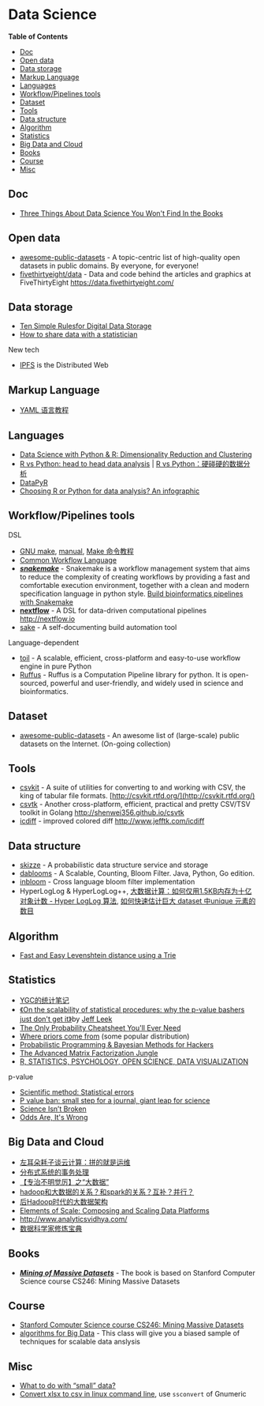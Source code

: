 # Data Science

<!-- START doctoc generated TOC please keep comment here to allow auto update -->
<!-- DON'T EDIT THIS SECTION, INSTEAD RE-RUN doctoc TO UPDATE -->
**Table of Contents**

- [Doc](#doc)
- [Open data](#open-data)
- [Data storage](#data-storage)
- [Markup Language](#markup-language)
- [Languages](#languages)
- [Workflow/Pipelines tools](#workflowpipelines-tools)
- [Dataset](#dataset)
- [Tools](#tools)
- [Data structure](#data-structure)
- [Algorithm](#algorithm)
- [Statistics](#statistics)
- [Big Data and Cloud](#big-data-and-cloud)
- [Books](#books)
- [Course](#course)
- [Misc](#misc)

<!-- END doctoc generated TOC please keep comment here to allow auto update -->


## Doc

-  [Three Things About Data Science You Won't Find In the Books](http://blog.mikiobraun.de/2015/03/three-things-about-data-science.html)

## Open data

- [awesome-public-datasets](https://github.com/awesomedata/awesome-public-datasets) - A topic-centric list of high-quality open datasets in public domains. By everyone, for everyone!
- [fivethirtyeight/data](https://github.com/fivethirtyeight/data) - Data and code behind the articles and graphics at FiveThirtyEight https://data.fivethirtyeight.com/

## Data storage

- [Ten Simple Rulesfor Digital Data Storage](http://journals.plos.org/ploscompbiol/article/asset?id=10.1371/journal.pcbi.1005097.PDF)
- [How to share data with a statistician](https://github.com/jtleek/datasharing)

New tech

- [IPFS](https://ipfs.io/) is the Distributed Web

## Markup Language

- [YAML 语言教程](http://www.ruanyifeng.com/blog/2016/07/yaml.html)

## Languages

-  [Data Science with Python & R: Dimensionality Reduction and Clustering](https://www.codementor.io/python/tutorial/data-science-python-pandas-r-dimensionality-reduction)
-  [R vs Python: head to head data analysis](https://www.dataquest.io/blog/python-vs-r/) | [R vs Python：硬碰硬的数据分析](http://mp.weixin.qq.com/s?__biz=MzA4OTg5NzY3NA==&mid=208986906&idx=4&sn=799e06b3d09acb8025df550aca3596a9)
-  [DataPyR](https://datapyr.zeef.com/kranthi.kumar)
-  [Choosing R or Python for data analysis? An infographic](http://blog.datacamp.com/r-or-python-for-data-analysis/)

## Workflow/Pipelines tools

DSL

-  [GNU make](https://www.gnu.org/software/make/), [manual](https://www.gnu.org/software/make/manual/), [Make 命令教程](http://www.ruanyifeng.com/blog/2015/02/make.html)
-  [Common Workflow Language](http://www.commonwl.org/)
-  [***snakemake***](https://bitbucket.org/snakemake/snakemake/wiki/Home) - Snakemake is a workflow management system that aims to reduce the complexity of creating workflows by providing a fast and comfortable execution environment, together with a clean and modern specification language in python style.  [Build bioinformatics pipelines with Snakemake](https://slowkow.com/notes/snakemake-tutorial/)
-  [**nextflow**](https://github.com/nextflow-io/nextflow) - A DSL for data-driven computational pipelines http://nextflow.io
-  [sake](https://github.com/tonyfischetti/sake) - A self-documenting build automation tool

Language-dependent

-  [toil](https://github.com/BD2KGenomics/toil) - A scalable, efficient, cross-platform and easy-to-use workflow engine in pure Python
-  [Ruffus](http://www.ruffus.org.uk/) - Ruffus is a Computation Pipeline library for python. It is open-sourced, powerful and user-friendly, and widely used in science and bioinformatics.


## Dataset

-  [awesome-public-datasets](https://github.com/caesar0301/awesome-public-datasets) - An awesome list of (large-scale) public datasets on the Internet. (On-going collection)

## Tools

-  [csvkit](https://github.com/onyxfish/csvkit) - A suite of utilities for converting to and working with CSV, the king of tabular file formats. [http://csvkit.rtfd.org/](http://csvkit.rtfd.org/)
-  [csvtk](https://github.com/shenwei356/csvtk) - Another cross-platform, efficient, practical and pretty CSV/TSV toolkit in Golang http://shenwei356.github.io/csvtk
-  [icdiff](https://github.com/jeffkaufman/icdiff) - improved colored diff http://www.jefftk.com/icdiff

## Data structure

-  [skizze](https://github.com/seiflotfy/skizze) - A probabilistic data structure service and storage
-  [dablooms](https://github.com/bitly/dablooms) - A Scalable, Counting, Bloom Filter. Java, Python, Go edition.
-  [inbloom](https://github.com/EverythingMe/inbloom) - Cross language bloom filter implementation
-  HyperLogLog & HyperLogLog++,
   [大数据计算：如何仅用1.5KB内存为十亿对象计数 - Hyper LogLog 算法](http://blog.csdn.net/heiyeshuwu/article/details/41248379),
   [如何快速估计巨大 dataset 中unique 元素的数目](http://baozitraining.org/blog/how-to-quickly-count-unique-items-in-large-dataset/)

## Algorithm

-  [Fast and Easy Levenshtein distance using a Trie](http://stevehanov.ca/blog/index.php?id=114)

## Statistics

-  [YGC的统计笔记](http://ygc.name/stats/)
-  [《On the scalability of statistical procedures: why the p-value bashers just don't get it》](http://simplystatistics.org/2014/02/14/on-the-scalability-of-statistical-procedures-why-the-p-value-bashers-just-dont-get-it/)by [Jeff Leek](http://simplystatistics.org/author/jtleek/)
-  [The Only Probability Cheatsheet You'll Ever Need](http://www.wzchen.com/probability-cheatsheet/)
-  [Where priors come from](http://zinkov.com/posts/2015-06-09-where-priors-come-from/) (some popular distribution)
-  [Probabilistic Programming & Bayesian Methods for Hackers](https://github.com/CamDavidsonPilon/Probabilistic-Programming-and-Bayesian-Methods-for-Hackers)
-  [The Advanced Matrix Factorization Jungle](https://sites.google.com/site/igorcarron2/matrixfactorizations)
-  [R, STATISTICS, PSYCHOLOGY, OPEN SCIENCE, DATA VISUALIZATION](http://rpsychologist.com/)

p-value

- [Scientific method: Statistical errors](http://www.nature.com/news/scientific-method-statistical-errors-1.14700)
- [P value ban: small step for a journal, giant leap for science](https://www.sciencenews.org/blog/context/p-value-ban-small-step-journal-giant-leap-science)
- [Science Isn’t Broken](http://fivethirtyeight.com/features/science-isnt-broken/)
- [Odds Are, It's Wrong](https://www.sciencenews.org/article/odds-are-its-wrong)


## Big Data and Cloud

-  [左耳朵耗子谈云计算：拼的就是运维](http://www.infoq.com/cn/articles/chenhao-on-cloud)
-  [分布式系统的事务处理](http://coolshell.cn/articles/10910.html)
-  [【专治不明觉厉】之“大数据”](http://www.huxiu.com/article/31457/1.html?f=zaker)
-  [hadoop和大数据的关系？和spark的关系？互补？并行？](http://www.zhihu.com/question/23036370)
-  [后Hadoop时代的大数据架构](http://www.36dsj.com/archives/28450)
-  [Elements of Scale: Composing and Scaling Data Platforms](http://www.benstopford.com/2015/04/28/elements-of-scale-composing-and-scaling-data-platforms/)
-  http://www.analyticsvidhya.com/
-  [数据科学家修炼宝典](http://mooc.guokr.com/topic/DataScientist/)

## Books

- [***Mining of Massive Datasets***](http://www.mmds.org/) - The book is based on Stanford Computer Science course CS246: Mining Massive Datasets

## Course

- [Stanford Computer Science course CS246: Mining Massive Datasets](http://www.ee.columbia.edu/~cylin/course/bigdata/index.html)
- [algorithms for Big Data](http://grigory.us/big-data-class.html) - This class will give you a biased sample of techniques for scalable data anslysis

## Misc

-  [What to do with “small” data?](https://medium.com/rants-on-machine-learning/what-to-do-with-small-data-d253254d1a89#.720upf8f1)
-  [Convert xlsx to csv in linux command line](http://stackoverflow.com/questions/10557360/convert-xlsx-to-csv-in-linux-command-line), use `ssconvert` of Gnumeric
